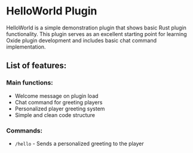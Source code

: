 # HelloWorld Plugin

HelloWorld is a simple demonstration plugin that shows basic Rust plugin functionality.
This plugin serves as an excellent starting point for learning Oxide plugin development and includes basic chat command implementation.

## List of features:

### Main functions:
- Welcome message on plugin load
- Chat command for greeting players
- Personalized player greeting system
- Simple and clean code structure

### Commands:
- `/hello` - Sends a personalized greeting to the player
